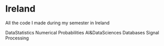 # Ireland
All the code I made during my semester in Ireland

DataStatistics
Numerical Probabilities
AI&DataSciences
Databases
Signal Processing
